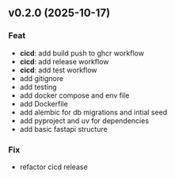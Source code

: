 ## v0.2.0 (2025-10-17)

### Feat

- **cicd**: add build push to ghcr workflow
- **cicd**: add release workflow
- **cicd**: add test workflow
- add gitignore
- add testing
- add docker compose and env file
- add Dockerfile
- add alembic for db migrations and intial seed
- add pyproject and uv for dependencies
- add basic fastapi structure

### Fix

- refactor cicd release
